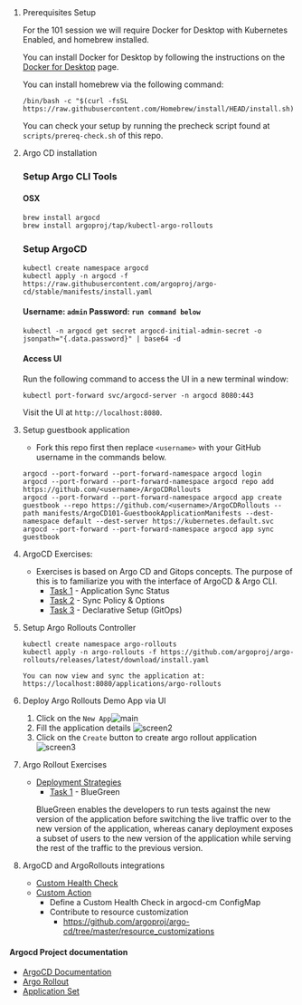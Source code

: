 ##
1. Prerequisites Setup

    For the 101 session we will require Docker for Desktop with Kubernetes Enabled, and homebrew installed.

    You can install Docker for Desktop by following the instructions on the [Docker for Desktop](https://docs.docker.com/get-started/#download-and-install-docker) page.

    You can install homebrew via the following command:

    ```
    /bin/bash -c "$(curl -fsSL https://raw.githubusercontent.com/Homebrew/install/HEAD/install.sh)"
    ```

    You can check your setup by running the precheck script found at `scripts/prereq-check.sh` of this repo.

1.  Argo CD installation


    ### Setup Argo CLI Tools
    #### OSX
    ```bash
    brew install argocd
    brew install argoproj/tap/kubectl-argo-rollouts
    ```

    ### Setup ArgoCD
    ```
    kubectl create namespace argocd
    kubectl apply -n argocd -f https://raw.githubusercontent.com/argoproj/argo-cd/stable/manifests/install.yaml
    ```
    #### Username: `admin` Password: `run command below`
    ```
    kubectl -n argocd get secret argocd-initial-admin-secret -o jsonpath="{.data.password}" | base64 -d
    ```
    #### Access UI
    Run the following command to access the UI in a new terminal window:

    ```
    kubectl port-forward svc/argocd-server -n argocd 8080:443
    ```
    Visit the UI at `http://localhost:8080`.



1. Setup guestbook application
    -   Fork this repo first then replace `<username>` with your GitHub username in the commands below.
    ```
    argocd --port-forward --port-forward-namespace argocd login
    argocd --port-forward --port-forward-namespace argocd repo add https://github.com/<username>/ArgoCDRollouts
    argocd --port-forward --port-forward-namespace argocd app create guestbook --repo https://github.com/<username>/ArgoCDRollouts --path manifests/ArgoCD101-GuestbookApplicationManifests --dest-namespace default --dest-server https://kubernetes.default.svc
    argocd --port-forward --port-forward-namespace argocd app sync guestbook
    ```

1. ArgoCD Exercises:
    - Exercises is based on Argo CD and Gitops concepts. The purpose of this is to familiarize you with the  interface of ArgoCD & Argo CLI.
        - [Task 1](Task-101-ArgoCD/task1.md) -  Application Sync Status
        - [Task 2](Task-101-ArgoCD/task2.md) -  Sync Policy & Options
        - [Task 3](Task-101-ArgoCD/task3.md)  - Declarative Setup (GitOps)

1. Setup Argo Rollouts Controller
    ```
    kubectl create namespace argo-rollouts
    kubectl apply -n argo-rollouts -f https://github.com/argoproj/argo-rollouts/releases/latest/download/install.yaml

    ```
    `You can now view and sync the application at: https://localhost:8080/applications/argo-rollouts`

1. Deploy Argo Rollouts Demo App via UI

    1. Click on the  `New App`![main](../assets/mainscreen.jpg)
    1. Fill the application details ![screen2](../assets/createapp-1.jpg)
    1. Click on the `Create` button  to create argo rollout application![screen3](../assets/createapp-2.jpg)

1. Argo Rollout Exercises
    - [Deployment Strategies](https://argoproj.github.io/argo-rollouts/concepts/#deployment-strategies)
        - [Task 1](Task-101-Rollouts/task1.md) - BlueGreen
        >
        BlueGreen enables the developers to run tests against the new version of the application before switching the live traffic over to the new version of the application, whereas canary deployment exposes a subset of users to the new version of the application while serving the rest of the traffic to the previous version.

1. ArgoCD and ArgoRollouts integrations
    - [Custom Health Check](https://argo-cd.readthedocs.io/en/stable/operator-manual/health/#custom-health-checks)
    - [Custom Action](https://argo-cd.readthedocs.io/en/stable/operator-manual/resource_actions/#custom-resource-actions)
        - Define a Custom Health Check in argocd-cm ConfigMap
        - Contribute to resource customization
            - https://github.com/argoproj/argo-cd/tree/master/resource_customizations
#### Argocd Project documentation
- [ArgoCD Documentation](https://argo-cd.readthedocs.io/)
- [Argo Rollout](https://argoproj.github.io)
- [Application Set](https://argo-cd.readthedocs.io )
